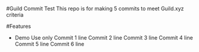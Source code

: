 #Guild Commit Test
This repo is for making 5 commits to meet Guild.xyz criteria

#Features
- Demo Use only
Commit 1 line
Commit 2 line
Commit 3 line
Commit 4 line
Commit 5 line
Commit 6 line
